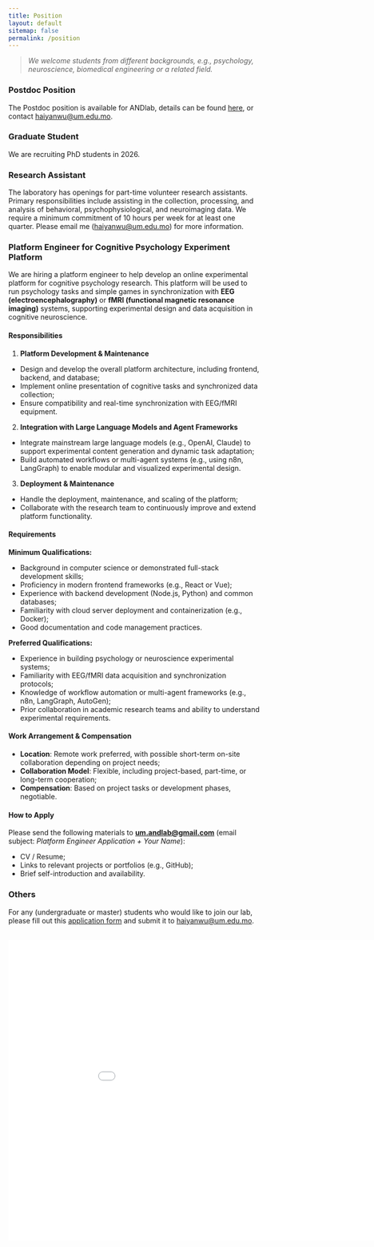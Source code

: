 ```yaml
---
title: Position
layout: default
sitemap: false
permalink: /position
---
```


> *We welcome students from different backgrounds, e.g., psychology, neuroscience, biomedical engineering or a related field.*

### Postdoc Position

The Postdoc position is available for ANDlab, details can be found [here](https://rskto.um.edu.mo/umtp/#02), or contact <haiyanwu@um.edu.mo>.

### Graduate Student

We are recruiting PhD students in 2026.

### Research Assistant

The laboratory has openings for part-time volunteer research assistants. Primary responsibilities include assisting in the collection, processing, and analysis of behavioral, psychophysiological, and neuroimaging data. We require a minimum commitment of 10 hours per week for at least one quarter. Please email me (<haiyanwu@um.edu.mo>) for more information.

### Platform Engineer for Cognitive Psychology Experiment Platform

We are hiring a platform engineer to help develop an online experimental platform for cognitive psychology research. This platform will be used to run psychology tasks and simple games in synchronization with **EEG (electroencephalography)** or **fMRI (functional magnetic resonance imaging)** systems, supporting experimental design and data acquisition in cognitive neuroscience.

#### Responsibilities

1. **Platform Development & Maintenance**  
- Design and develop the overall platform architecture, including frontend, backend, and database;  
- Implement online presentation of cognitive tasks and synchronized data collection;  
- Ensure compatibility and real-time synchronization with EEG/fMRI equipment.

2. **Integration with Large Language Models and Agent Frameworks**  
- Integrate mainstream large language models (e.g., OpenAI, Claude) to support experimental content generation and dynamic task adaptation;  
- Build automated workflows or multi-agent systems (e.g., using n8n, LangGraph) to enable modular and visualized experimental design.

3. **Deployment & Maintenance**  
- Handle the deployment, maintenance, and scaling of the platform;  
- Collaborate with the research team to continuously improve and extend platform functionality.

#### Requirements

**Minimum Qualifications:**  
- Background in computer science or demonstrated full-stack development skills;  
- Proficiency in modern frontend frameworks (e.g., React or Vue);  
- Experience with backend development (Node.js, Python) and common databases;  
- Familiarity with cloud server deployment and containerization (e.g., Docker);  
- Good documentation and code management practices.

**Preferred Qualifications:**  
- Experience in building psychology or neuroscience experimental systems;  
- Familiarity with EEG/fMRI data acquisition and synchronization protocols;  
- Knowledge of workflow automation or multi-agent frameworks (e.g., n8n, LangGraph, AutoGen);  
- Prior collaboration in academic research teams and ability to understand experimental requirements.

#### Work Arrangement & Compensation

- **Location**: Remote work preferred, with possible short-term on-site collaboration depending on project needs;  
- **Collaboration Model**: Flexible, including project-based, part-time, or long-term cooperation;  
- **Compensation**: Based on project tasks or development phases, negotiable.

#### How to Apply

Please send the following materials to **um.andlab@gmail.com** (email subject: *Platform Engineer Application + Your Name*):

- CV / Resume;  
- Links to relevant projects or portfolios (e.g., GitHub);  
- Brief self-introduction and availability.

### Others

For any (undergraduate or master) students who would like to join our lab, please fill out this [application form](/assets/ANDlab_Application_2022.docx) and submit it to <haiyanwu@um.edu.mo>.

<br>
<iframe src="{{ site.url }}{{ site.baseurl }}/assets/amap.html" width="960" height="600" frameborder="0" scrolling="no"></iframe>
